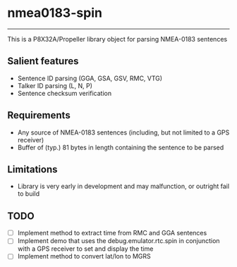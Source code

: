# nmea0183-spin
---------------

This is a P8X32A/Propeller library object for parsing NMEA-0183 sentences

## Salient features

* Sentence ID parsing (GGA, GSA, GSV, RMC, VTG)
* Talker ID parsing (L, N, P)
* Sentence checksum verification

## Requirements

* Any source of NMEA-0183 sentences (including, but not limited to a GPS receiver)
* Buffer of (typ.) 81 bytes in length containing the sentence to be parsed

## Limitations

* Library is very early in development and may malfunction, or outright fail to build

## TODO

- [ ] Implement method to extract time from RMC and GGA sentences
- [ ] Implement demo that uses the debug.emulator.rtc.spin in conjunction with a GPS receiver to set and display the time
- [ ] Implement method to convert lat/lon to MGRS
